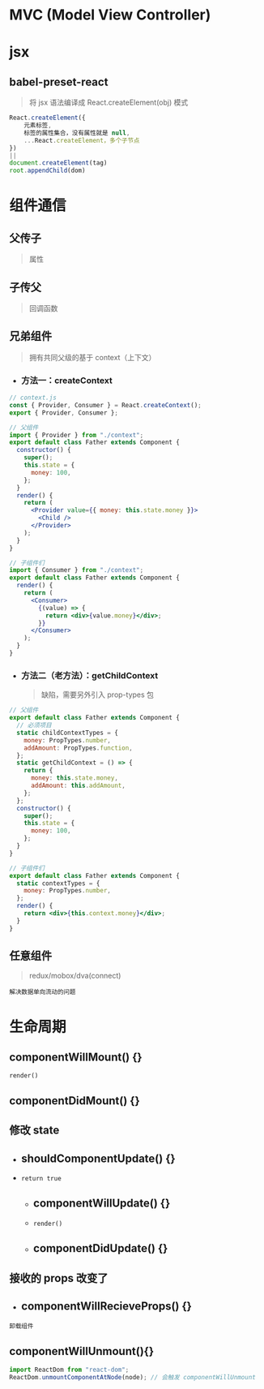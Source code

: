 # MVC (Model View Controller)

# jsx

## babel-preset-react

> 将 jsx 语法编译成 React.createElement(obj) 模式

```js
React.createElement({
    元素标签,
    标签的属性集合，没有属性就是 null,
    ...React.createElement，多个子节点
})
||
document.createElement(tag)
root.appendChild(dom)
```

# 组件通信

## 父传子

> 属性

## 子传父

> 回调函数

## 兄弟组件

> 拥有共同父级的基于 context（上下文）

- ### 方法一：createContext

```jsx
// context.js
const { Provider, Consumer } = React.createContext();
export { Provider, Consumer };
```

```jsx
// 父组件
import { Provider } from "./context";
export default class Father extends Component {
  constructor() {
    super();
    this.state = {
      money: 100,
    };
  }
  render() {
    return (
      <Provider value={{ money: this.state.money }}>
        <Child />
      </Provider>
    );
  }
}
```

```jsx
// 子组件们
import { Consumer } from "./context";
export default class Father extends Component {
  render() {
    return (
      <Consumer>
        {(value) => {
          return <div>{value.money}</div>;
        }}
      </Consumer>
    );
  }
}
```

- ### 方法二（老方法）：getChildContext
  > 缺陷，需要另外引入 prop-types 包

```jsx
// 父组件
export default class Father extends Component {
  // 必须项目
  static childContextTypes = {
    money: PropTypes.number,
    addAmount: PropTypes.function,
  };
  static getChildContext = () => {
    return {
      money: this.state.money,
      addAmount: this.addAmount,
    };
  };
  constructor() {
    super();
    this.state = {
      money: 100,
    };
  }
}
```

```jsx
// 子组件们
export default class Father extends Component {
  static contextTypes = {
    money: PropTypes.number,
  };
  render() {
    return <div>{this.context.money}</div>;
  }
}
```

## 任意组件

> redux/mobox/dva(connect)

`解决数据单向流动的问题`

# 生命周期

## componentWillMount() {}

`render()`

## componentDidMount() {}

## 修改 state

- ## shouldComponentUpdate() {}
- `return true`
  - ## componentWillUpdate() {}
  - `render()`
  - ## componentDidUpdate() {}

## 接收的 props 改变了

- ## componentWillRecieveProps() {}

`卸载组件`

## componentWillUnmount(){}

```jsx
import ReactDom from "react-dom";
ReactDom.unmountComponentAtNode(node); // 会触发 componentWillUnmount
```

